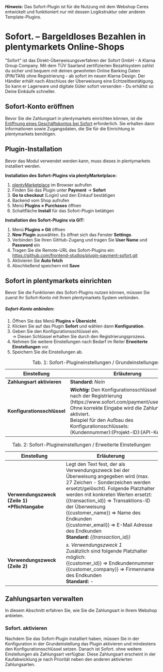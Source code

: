 <div class="alert alert-warning" role="alert">
   <strong><i>Hinweis:</strong></i> Das Sofort-Plugin ist für die Nutzung mit dem Webshop Ceres entwickelt und funktioniert nur mit dessen Logikstruktur oder anderen Template-Plugins. 
</div>

# Sofort. – Bargeldloses Bezahlen in plentymarkets Online-Shops

"Sofort" ist das Direkt-Überweisungsverfahren der Sofort GmbH - A Klarna Group Company. Mit dem TÜV Saarland zertifizierten Bezahlsystem zahlst du sicher und bequem mit deinen gewohnten Online Banking Daten (PIN/TAN) ohne Registrierung - ab sofort im neuen Klarna Design. Der Händler erhält nach Abschluss der Überweisung eine Echtzeitbestätigung. So kann er Lagerware und digitale Güter sofort versenden - Du erhältst so Deine Einkäufe schneller.

## Sofort-Konto eröffnen

Bevor Sie die Zahlungsart in plentymarkets einrichten können, ist die [Eröffnung eines Geschäftskontos bei Sofort](https://www.sofort.com/payment/users/register) erforderlich. Sie erhalten dann Informationen sowie Zugangsdaten, die Sie für die Einrichtung in plentymarkets benötigen.

## Plugin-Installation

Bevor das Modul verwendet werden kann, muss dieses in plentymarkets installiert werden.

**Installation des Sofort-Plugins via plentyMarketplace:**

1. [plentyMarketplace](https://marketplace.plentymarkets.com/) im Browser aufrufen
2. Finden Sie das Plugin unter **Payment** → **Sofort**
3. **Go to checkout** (Login) und den Einkauf bestätigen
4. Backend vom Shop aufrufen
5. Menü **Plugins » Purchases** öffnen
6. Schaltfläche **Install** für das Sofort-Plugin betätigen

**Installation des Sofort-Plugins via GIT:**

1. Menü **Plugins » Git** öffnen
2. **New Plugin** auswählen. Es öffnet sich das Fenster **Settings**.
3. Verbinden Sie Ihren GitHub-Zugang und tragen Sie **User Name** und **Password** ein
4. Tragen Sie die Remote-URL des Sofort-Plugins ein: <https://github.com/frontend-studios/plugin-payment-sofort.git>
5. Aktivieren Sie **Auto fetch**
6. Abschließend speichern mit **Save**

## Sofort in plentymarkets einrichten

Bevor Sie die Funktionen des Sofort-Plugins nutzen können, müssen Sie zuerst Ihr Sofort-Konto mit Ihrem plentymarkets System verbinden.

##### Sofort-Konto anbinden:
  
1. Öffnen Sie das Menü **Plugins » Übersicht**.
2. Klicken Sie auf das Plugin **Sofort** und wählen dann **Konfiguration**.
3. Geben Sie den Konfigurationsschlüssel ein.  
	→ Diesen Schlüssel erhalten Sie durch den Registrierungsprozess.
4. Nehmen Sie weitere Einstellungen nach Bedarf im Reiter **Erweiterte Einstellungen** vor.
5. Speichern Sie die Einstellungen ab.

<table>
  <caption>Tab. 1: Sofort-Plugineinstellungen / Grundeinstellungen</caption>
  <thead>
    <th>
      Einstellung
    </th>
    <th>
      Erläuterung
    </th>
  </thead>
  <tbody>
    <tr>
      <td>
        <b>Zahlungsart aktivieren</b>
      </td>
      <td><b>Standard:</b> <i>Nein</i>
      </td>
    </tr>
    <tr>
      <td>
        <b>Konfigurationsschlüssel</b>
      </td>
      <td><strong><i>Wichtig:</i></strong> Den Konfigurationsschlüssel erhalten Sie nach der Registrierung (https://www.sofort.com/payment/users/register).
      <br />Ohne korrekte Eingabe wird die Zahlungsart nicht aktiviert.
      <br />Beispiel für den Aufbau des Konfigurationsschlüssels:
      <br />{Kundennummer}:{Projekt-ID}:{API-Key}
      </td>
    </tr>
  </tbody>
</table>

<table>
  <caption>Tab. 2: Sofort-Plugineinstellungen / Erweiterte Einstellungen</caption>
  <thead>
    <th>
      Einstellung
    </th>
    <th>
      Erläuterung
    </th>
  </thead>
  <tbody>
    <tr>
      <td>
        <b>Verwendungszweck (Zeile 1) *Pflichtangabe</b>
      </td>
      <td>
        Legt den Text fest, der als Verwendungszweck bei der Überweisung angegeben wird (max. 27 Zeichen - Sonderzeichen werden ersetzt/gelöscht). Folgende Platzhalter werden mit konkreten Werten ersetzt:<br />
        {{transaction_id}} => Transaktions-ID der Überweisung<br />
        {{customer_name}} => Name des Endkunden<br />
        {{customer_email}} => E-Mail Adresse des Endkunden<br />
        <b>Standard:</b> <i>{{transaction_id}}</i>
      </td>
    </tr>
    <tr>
      <td>
        <b>Verwendungszweck (Zeile 2)</b>
      </td>
      <td>
        <i>s. Verwendungszweck 1</i><br />
        Zusätzlich sind folgende Platzhalter möglich:<br />
        {{customer_id}} => Endkundennummer<br />
        {{customer_company}} => Firmenname des Endkunden<br />
        <b>Standard:</b> <i>-</i>
      </td>
    </tr>
  </tbody>
</table>

## Zahlungsarten verwalten

In diesem Abschnitt erfahren Sie, wie Sie die Zahlungsart in Ihrem Webshop anbieten.

### Sofort. aktivieren

Nachdem Sie das Sofort-Plugin installiert haben, müssen Sie in der Konfiguration in der Grundeinstellung das Plugin aktivieren und mindestens den Konfigurationsschlüssel setzen.
Danach ist Sofort. ohne weitere Einstellungen als Zahlungsart verfügbar. Diese Zahlungsart erscheint in der Kaufabwicklung je nach Priorität neben den anderen aktivierten Zahlungsarten.
